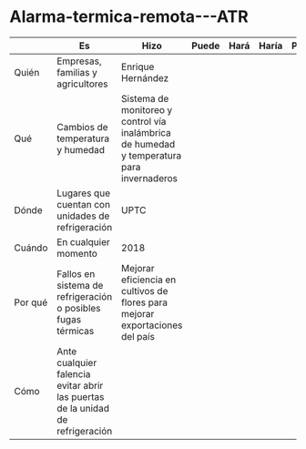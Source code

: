 # Alarma-termica-remota---ATR
| | **Es**	| **Hizo** |	**Puede** |	**Hará** |	**Haría** |	**Podría** |
| ---- | ---- | ---- | ---- | ---- | ---- | ---- |
| Quién | Empresas, familias y agricultores | Enrique Hernández |
| Qué | Cambios de temperatura y humedad | Sistema de monitoreo y control vía inalámbrica de humedad y temperatura para invernaderos | 
| Dónde | Lugares que cuentan con unidades de refrigeración | UPTC |
| Cuándo | En cualquier momento | 2018 |
| Por qué | Fallos en sistema de refrigeración o posibles fugas térmicas | Mejorar eficiencia en cultivos de flores para mejorar exportaciones del país |
| Cómo | Ante cualquier falencia evitar abrir las puertas de la unidad de refrigeración | |
